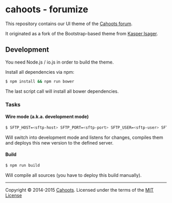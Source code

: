 # cahoots - forumize

This repository contains our UI theme of the [Cahoots forum](https://forum.cahoots.pw).

It originated as a fork of the Bootstrap-based theme from [Kasper Isager](https://github.com/kasperisager/vanilla-bootstrap).

## Development

You need Node.js / io.js in order to build the theme.

Install all dependencies via npm:

```sh
$ npm install && npm run bower
```

The last script call will install all bower dependencies.

### Tasks

#### Wire mode (a.k.a. development mode)

```sh
$ SFTP_HOST=<sftp-host> SFTP_PORT=<sftp-port> SFTP_USER=<sftp-user> SFTP_PASSWORD=<sftp-password> SFTP_PATH=<sftp-path> npm run wire
```

Will switch into development mode and listens for changes, compiles them and deploys this new version to the defined server.

#### Build

```sh
$ npm run build
```

Will compile all sources (you have to deploy this build manually).

---

Copyright &copy; 2014-2015 [Cahoots](https://github.com/getcahoots). Licensed under the terms of the [MIT License](LICENSE.md)

